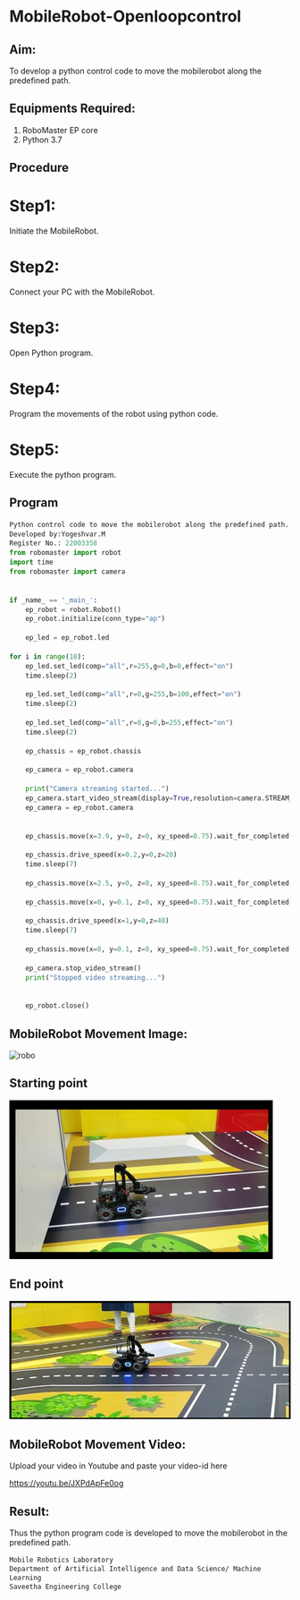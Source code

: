 # MobileRobot-Openloopcontrol
## Aim:

To develop a python control code to move the mobilerobot along the predefined path.

## Equipments Required:
1. RoboMaster EP core
2. Python 3.7

## Procedure

# Step1:
Initiate the MobileRobot.
<br/>

# Step2:
Connect your PC with the MobileRobot.
<br/>

# Step3:
Open Python program.
<br/>

# Step4:
Program the movements of the robot using python code.
<br/>

# Step5:
Execute the python program.
<br/>

## Program
```python
Python control code to move the mobilerobot along the predefined path.
Developed by:Yogeshvar.M
Register No.: 22003358
from robomaster import robot
import time
from robomaster import camera


if _name_ == '_main_':
    ep_robot = robot.Robot()
    ep_robot.initialize(conn_type="ap")

    ep_led = ep_robot.led

for i in range(10):
    ep_led.set_led(comp="all",r=255,g=0,b=0,effect="on")   
    time.sleep(2)

    ep_led.set_led(comp="all",r=0,g=255,b=100,effect="on")   
    time.sleep(2)

    ep_led.set_led(comp="all",r=0,g=0,b=255,effect="on")   
    time.sleep(2)

    ep_chassis = ep_robot.chassis 

    ep_camera = ep_robot.camera

    print("Camera streaming started...")
    ep_camera.start_video_stream(display=True,resolution=camera.STREAM_360P)    
    ep_camera = ep_robot.camera   
    
 
    ep_chassis.move(x=3.9, y=0, z=0, xy_speed=0.75).wait_for_completed()

    ep_chassis.drive_speed(x=0.2,y=0,z=20)
    time.sleep(7)

    ep_chassis.move(x=2.5, y=0, z=0, xy_speed=0.75).wait_for_completed()

    ep_chassis.move(x=0, y=0.1, z=0, xy_speed=0.75).wait_for_completed()

    ep_chassis.drive_speed(x=1,y=0,z=40)
    time.sleep(7)

    ep_chassis.move(x=0, y=0.1, z=0, xy_speed=0.75).wait_for_completed()

    ep_camera.stop_video_stream()
    print("Stopped video streaming...")

    
    ep_robot.close()
```

## MobileRobot Movement Image:

![robo](./img/robomaster.png)

## Starting point
![output](start.png)

## End point
![output](end.png)

## MobileRobot Movement Video:

Upload your video in Youtube and paste your video-id here

https://youtu.be/JXPdApFe0og


## Result:
Thus the python program code is developed to move the mobilerobot in the predefined path.

```
Mobile Robotics Laboratory
Department of Artificial Intelligence and Data Science/ Machine Learning
Saveetha Engineering College
```
